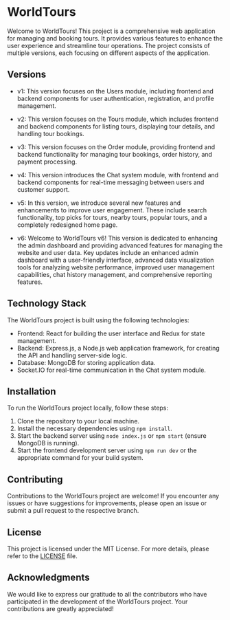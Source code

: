 # WorldTours

Welcome to WorldTours! This project is a comprehensive web application for managing and booking tours. It provides various features to enhance the user experience and streamline tour operations. The project consists of multiple versions, each focusing on different aspects of the application.

## Versions

- v1: This version focuses on the Users module, including frontend and backend components for user authentication, registration, and profile management.

- v2: This version focuses on the Tours module, which includes frontend and backend components for listing tours, displaying tour details, and handling tour bookings.

- v3: This version focuses on the Order module, providing frontend and backend functionality for managing tour bookings, order history, and payment processing.

- v4: This version introduces the Chat system module, with frontend and backend components for real-time messaging between users and customer support.

- v5: In this version, we introduce several new features and enhancements to improve user engagement. These include search functionality, top picks for tours, nearby tours, popular tours, and a completely redesigned home page.

- v6: Welcome to WorldTours v6! This version is dedicated to enhancing the admin dashboard and providing advanced features for managing the website and user data. Key updates include an enhanced admin dashboard with a user-friendly interface, advanced data visualization tools for analyzing website performance, improved user management capabilities, chat history management, and comprehensive reporting features.

## Technology Stack

The WorldTours project is built using the following technologies:

- Frontend: React for building the user interface and Redux for state management.
- Backend: Express.js, a Node.js web application framework, for creating the API and handling server-side logic.
- Database: MongoDB for storing application data.
- Socket.IO for real-time communication in the Chat system module.

## Installation

To run the WorldTours project locally, follow these steps:

1. Clone the repository to your local machine.
2. Install the necessary dependencies using `npm install`.
3. Start the backend server using `node index.js` or `npm start` (ensure MongoDB is running).
4. Start the frontend development server using `npm run dev` or the appropriate command for your build system.

## Contributing

Contributions to the WorldTours project are welcome! If you encounter any issues or have suggestions for improvements, please open an issue or submit a pull request to the respective branch.

## License

This project is licensed under the MIT License. For more details, please refer to the [LICENSE](LICENSE) file.

## Acknowledgments

We would like to express our gratitude to all the contributors who have participated in the development of the WorldTours project. Your contributions are greatly appreciated!

